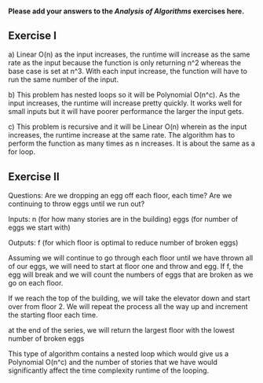 #### Please add your answers to the ***Analysis of  Algorithms*** exercises here.

## Exercise I

a) Linear O(n) as the input increases, the runtime will increase as the same rate as the input because the function is only returning n^2 whereas the base case is set at n^3. With each input increase, the function will have to run the same number of the input. 


b) This problem has nested loops so it will be Polynomial O(n^c). As the input increases, the runtime will increase pretty quickly. It works well for small inputs but it will have poorer performance the larger the input gets. 


c) This problem is recursive and it will be Linear O(n) wherein as the input increases, the runtime increase at the same rate. The algorithm has to perform the function as many times as n increases. It is about the same as a for loop. 

## Exercise II

Questions: 
Are we dropping an egg off each floor, each time?
Are we continuing to throw eggs until we run out?

Inputs: 
n (for how many stories are in the building)
eggs (for number of eggs we start with)

Outputs: f (for which floor is optimal to reduce number of broken eggs)

Assuming we will continue to go through each floor until we have thrown all of our eggs, we will need to start at floor one and throw and egg. If f, the egg will break and we will count the numbers of eggs that are broken as we go on each floor. 

If we reach the top of the building, we will take the elevator down and start over from floor 2. We will repeat the process all the way up and increment the starting floor each time. 

at the end of the series, we will return the largest floor with the lowest number of broken eggs

This type of algorithm contains a nested loop which would give us a Polynomial O(n^c) and the number of stories that we have would significantly affect the time complexity runtime of the looping.  